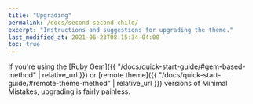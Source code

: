```yaml
---
title: "Upgrading"
permalink: /docs/second-second-child/
excerpt: "Instructions and suggestions for upgrading the theme."
last_modified_at: 2021-06-23T08:15:34-04:00
toc: true
---
```


If you're using the [Ruby Gem]({{ "/docs/quick-start-guide/#gem-based-method" | relative_url }}) or [remote theme]({{ "/docs/quick-start-guide/#remote-theme-method" | relative_url }}) versions of Minimal Mistakes, upgrading is fairly painless.
